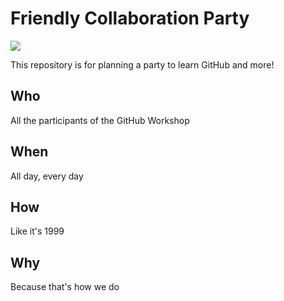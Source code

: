 # Friendly Collaboration Party 

![](https://media.giphy.com/media/ykUYsNYRvrprq/giphy.gif)

This repository is for planning a party to learn GitHub and more!

## Who

All the participants of the GitHub Workshop

## When

All day, every day

## How

Like it's 1999

## Why

Because that's how we do
